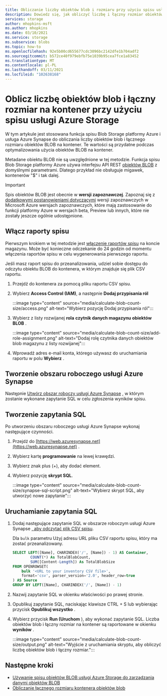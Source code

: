 ```yaml
---
title: Obliczanie liczby obiektów blob i rozmiaru przy użyciu spisu usługi Azure Storage
description: Dowiedz się, jak obliczyć liczbę i łączny rozmiar obiektów BLOB w kontenerze.
services: storage
author: mhopkins-msft
ms.author: mhopkins
ms.date: 03/10/2021
ms.service: storage
ms.subservice: blobs
ms.topic: how-to
ms.openlocfilehash: 92e5b00cd655677cdc3096bc2142dfe1b704adf2
ms.sourcegitcommit: b572ce40f979ebfb75e1039b95cea7fce1a83452
ms.translationtype: MT
ms.contentlocale: pl-PL
ms.lasthandoff: 03/11/2021
ms.locfileid: "102638168"
---
```

# <a name="calculate-blob-count-and-total-size-per-container-using-azure-storage-inventory"></a>Oblicz liczbę obiektów blob i łączny rozmiar na kontener przy użyciu spisu usługi Azure Storage

W tym artykule jest stosowana funkcja spisu Blob Storage platformy Azure i usługa Azure Synapse do obliczania liczby obiektów blob i łącznego rozmiaru obiektów BLOB na kontener. Te wartości są przydatne podczas optymalizowania użycia obiektów BLOB na kontener.

Metadane obiektu BLOB nie są uwzględnione w tej metodzie. Funkcja spisu Blob Storage platformy Azure używa interfejsu API REST [obiektów BLOB](/rest/api/storageservices/list-blobs) z domyślnymi parametrami. Dlatego przykład nie obsługuje migawek, kontenerów "$" i tak dalej.

> [!IMPORTANT]
> Spis obiektów BLOB jest obecnie w **wersji zapoznawczej**. Zapoznaj się z [dodatkowymi postanowieniami dotyczącymi](https://azure.microsoft.com/support/legal/preview-supplemental-terms/) wersji zapoznawczych w Microsoft Azure wersjach zapoznawczych, które mają zastosowanie do funkcji platformy Azure w wersjach beta, Preview lub innych, które nie zostały jeszcze ogólnie udostępnione.

## <a name="enable-inventory-reports"></a>Włącz raporty spisu

Pierwszym krokiem w tej metodzie jest [włączenie raportów spisu](blob-inventory.md#enable-inventory-reports) na koncie magazynu. Może być konieczne odczekanie do 24 godzin od momentu włączenia raportów spisu w celu wygenerowania pierwszego raportu.

Jeśli masz raport spisu do przeanalizowania, udziel sobie dostępu do odczytu obiektu BLOB do kontenera, w którym znajduje się plik CSV raportu.

1. Przejdź do kontenera za pomocą pliku raportu CSV spisu.
1. Wybierz **Access Control (IAM)**, a następnie **Dodaj przypisania ról**

    :::image type="content" source="media/calculate-blob-count-size/access.png" alt-text="Wybierz pozycję Dodaj przypisania ról":::

1. Wybierz z listy rozwijanej **rola** **czytnik danych magazynu obiektów BLOB** .

    :::image type="content" source="media/calculate-blob-count-size/add-role-assignment.png" alt-text="Dodaj rolę czytnika danych obiektów blob magazynu z listy rozwijanej":::

1. Wprowadź adres e-mail konta, którego używasz do uruchamiania raportu w polu **Wybierz** .

## <a name="create-an-azure-synapse-workspace"></a>Tworzenie obszaru roboczego usługi Azure Synapse

Następnie [Utwórz obszar roboczy usługi Azure Synapse](/azure/synapse-analytics/get-started-create-workspace) , w którym zostanie wykonane zapytanie SQL w celu zgłoszenia wyników spisu.

## <a name="create-the-sql-query"></a>Tworzenie zapytania SQL

Po utworzeniu obszaru roboczego usługi Azure Synapse wykonaj następujące czynności.

1. Przejdź do [https://web.azuresynapse.net](https://web.azuresynapse.net) .
1. Wybierz kartę **programowanie** na lewej krawędzi.
1. Wybierz znak plus (+), aby dodać element.
1. Wybierz pozycję **skrypt SQL**.

    :::image type="content" source="media/calculate-blob-count-size/synapse-sql-script.png" alt-text="Wybierz skrypt SQL, aby utworzyć nowe zapytanie":::

## <a name="run-the-sql-query"></a>Uruchamianie zapytania SQL

1. Dodaj następujące zapytanie SQL w obszarze roboczym usługi Azure Synapse [, aby odczytać plik CSV spisu](/azure/synapse-analytics/sql/query-single-csv-file#read-a-csv-file).

    Dla `bulk` parametru Użyj adresu URL pliku CSV raportu spisu, który ma zostać przeanalizowany.

    ```sql
    SELECT LEFT([Name], CHARINDEX('/', [Name]) - 1) AS Container, 
            COUNT(*) As TotalBlobCount,
            SUM([Content-Length]) As TotalBlobSize
    FROM OPENROWSET(
        bulk '<URL to your inventory CSV file>',
        format='csv', parser_version='2.0', header_row=true
    ) AS Source
    GROUP BY LEFT([Name], CHARINDEX('/', [Name]) - 1)
    ```

1. Nazwij zapytanie SQL w okienku właściwości po prawej stronie.

1. Opublikuj zapytanie SQL, naciskając klawisze CTRL + S lub wybierając przycisk **Opublikuj wszystko** .

1. Wybierz przycisk **Run (Uruchom** ), aby wykonać zapytanie SQL. Liczba obiektów blob i łączny rozmiar na kontener są raportowane w okienku **wyników** .

    :::image type="content" source="media/calculate-blob-count-size/output.png" alt-text="Wyjście z uruchamiania skryptu, aby obliczyć liczbę obiektów blob i łączny rozmiar.":::

## <a name="next-steps"></a>Następne kroki

- [Używanie spisu obiektów BLOB usługi Azure Storage do zarządzania danymi obiektów BLOB](blob-inventory.md)
- [Obliczanie łącznego rozmiaru kontenera obiektów blob](../scripts/storage-blobs-container-calculate-billing-size-powershell.md)
